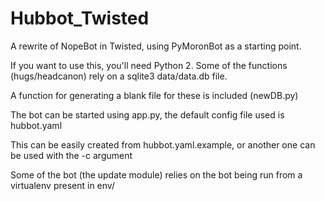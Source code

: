 Hubbot_Twisted
==============

A rewrite of NopeBot in Twisted, using PyMoronBot as a starting point.

If you want to use this, you'll need Python 2.
Some of the functions (hugs/headcanon) rely on a sqlite3 data/data.db file.

A function for generating a blank file for these is included (newDB.py)

The bot can be started using app.py, the default config file used is hubbot.yaml

This can be easily created from hubbot.yaml.example, or another one can be used with the -c argument

Some of the bot (the update module) relies on the bot being run from a virtualenv present in env/
